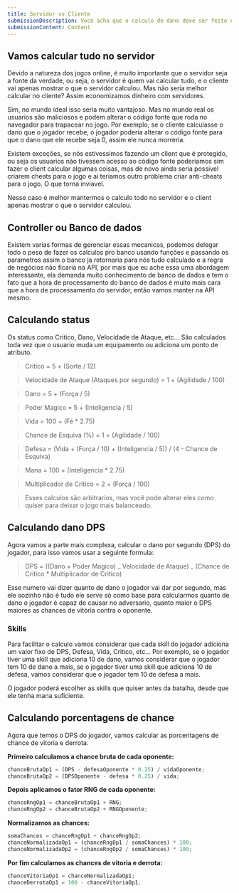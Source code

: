 ```yaml
---
title: Servidor vs Cliente
submissionDescription: Você acha que o calculo de dano deve ser feito no servidor ou no cliente? Por que?
submissionContent: Content
---
```


## Vamos calcular tudo no servidor

Devido a natureza dos jogos online, é muito importante que o servidor seja a fonte da verdade, ou seja, o servidor é quem vai calcular tudo, e o cliente vai apenas mostrar o que o servidor calculou. Mas não seria melhor calcular no cliente? Assim economizamos dinheiro com servidores.

Sim, no mundo ideal isso seria muito vantajoso. Mas no mundo real os usuarios são maliciosos e podem alterar o código fonte que roda no navegador para trapacear no jogo. Por exemplo, se o cliente calculasse o dano que o jogador recebe, o jogador poderia alterar o código fonte para que o dano que ele recebe seja 0, assim ele nunca morreria.

Existem exceções, se nós estivessimos fazendo um client que é protegido, ou seja os usuarios não tivessem acesso ao código fonte poderiamos sim fazer o client calcular algumas coisas, mas de novo ainda seria possivel criarem cheats para o jogo e ai teriamos outro problema criar anti-cheats para o jogo. O que torna inviavel.

Nesse caso é melhor mantermos o calculo todo no servidor e o client apenas mostrar o que o servidor calculou.

## Controller ou Banco de dados

Existem varias formas de gerenciar essas mecanicas, podemos delegar todo o peso de fazer os calculos pro banco usando funções e passando os parametros assim o banco ja retornaria para nós tudo calculado e a regra de negócios não ficaria na API, por mais que eu ache essa uma abordagem interessante, ela demanda muito conhecimento de banco de dados e tem o fato que a hora de processamento do banco de dados é muito mais cara que a hora de processamento do servidor, então vamos manter na API mesmo.

## Calculando status

Os status como Critico, Dano, Velocidade de Ataque, etc... São calculados toda vez que o usuario muda um equipamento ou adiciona um ponto de atributo.

> Critico = 5 + (Sorte / 12)

> Velocidade de Ataque (Ataques por segundo) = 1 + (Agilidade / 100)

> Dano = 5 + (Força / 5)

> Poder Magico = 5 + (Inteligencia / 5)

> Vida = 100 + (Fé \* 2.75)

> Chance de Esquiva (%) = 1 + (Agilidade / 100)

> Defesa = (Vida + (Força / 10) + (Inteligencia / 5)) / (4 - Chance de Esquiva)

> Mana = 100 + (Inteligencia \* 2.75)

> Multiplicador de Critico = 2 + (Força / 100)

> Esses calculos são arbitrarios, mas você pode alterar eles como quiser para deixar o jogo mais balanceado.

## Calculando dano DPS

Agora vamos a parte mais complexa, calcular o dano por segundo (DPS) do jogador, para isso vamos usar a seguinte formula:

> DPS = ((Dano + Poder Magico) _ Velocidade de Ataque) _ (Chance de Critico \* Multiplicador de Critico)

Esse numero vai dizer quanto de dano o jogador vai dar por segundo, mas ele sozinho não é tudo ele serve só como base para calcularmos quanto de dano o jogador é capaz de causar no adversario, quanto maior o DPS maiores as chances de vitória contra o oponente.

### Skills

Para facilitar o calculo vamos considerar que cada skill do jogador adiciona um valor fixo de DPS, Defesa, Vida, Critico, etc... Por exemplo, se o jogador tiver uma skill que adiciona 10 de dano, vamos considerar que o jogador tem 10 de dano a mais, se o jogador tiver uma skill que adiciona 10 de defesa, vamos considerar que o jogador tem 10 de defesa a mais.

O jogador poderá escolher as skills que quiser antes da batalha, desde que ele tenha mana suficiente.

## Calculando porcentagens de chance

Agora que temos o DPS do jogador, vamos calcular as porcentagens de chance de vitoria e derrota.

**Primeiro calculamos a chance bruta de cada oponente:**

```js
chanceBrutaOp1 = (DPS - defesaOponente * 0.25) / vidaOponente;
chanceBrutaOp2 = (DPSOponente - defesa * 0.25) / vida;
```

**Depois aplicamos o fator RNG de cada oponente:**

```js
chanceRngOp1 = chanceBrutaOp1 + RNG;
chanceRngOp2 = chanceBrutaOp2 + RNGOponente;
```

**Normalizamos as chances:**

```js
somaChances = chanceRngOp1 + chanceRngOp2;
chanceNormalizadaOp1 = (chanceRngOp1 / somaChances) * 100;
chanceNormalizadaOp2 = (chanceRngOp2 / somaChances) * 100;
```

**Por fim calculamos as chances de vitoria e derrota:**

```js
chanceVitoriaOp1 = chanceNormalizadaOp1;
chanceDerrotaOp1 = 100 - chanceVitoriaOp1;
```
